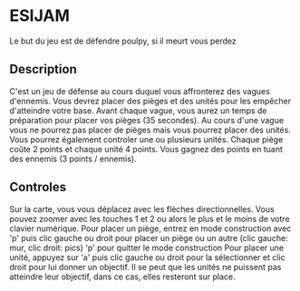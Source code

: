 # ESIJAM

Le but du jeu est de défendre poulpy, si il meurt vous perdez

## Description
C'est un jeu de défense au cours duquel vous affronterez des vagues d'ennemis. Vous devrez placer des pièges et des unités pour les empêcher d'atteindre votre base.
Avant chaque vague, vous aurez un temps de préparation pour placer vos pièges (35 secondes).
Au cours d'une vague vous ne pourrez pas placer de pièges mais vous pourrez placer des unités.
Vous pourrez également controler une ou plusieurs unités.
Chaque piège coûte 2 points et chaque unité 4 points.
Vous gagnez des points en tuant des ennemis (3 points / ennemis).

## Controles
Sur la carte, vous vous déplacez avec les flèches directionnelles. Vous pouvez zoomer avec les touches 1 et 2 ou alors le plus et le moins de votre clavier numérique.
Pour placer un piège, entrez en mode construction avec 'p'
    puis clic gauche ou droit pour placer un piège ou un autre (clic gauche: mur, clic droit: pics)
    'p' pour quitter le mode construction
Pour placer une unité, appuyez sur 'a' puis clic gauche ou droit pour la sélectionner et clic droit pour lui donner un objectif.
    Il se peut que les unités ne puissent pas atteindre leur objectif, dans ce cas, elles resteront sur place.